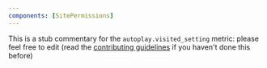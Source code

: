```yaml
---
components: [SitePermissions]
---
```


This is a stub commentary for the `autoplay.visited_setting` metric: please feel free to edit (read the
[contributing guidelines](https://github.com/mozilla/glean-annotations/blob/main/CONTRIBUTING.md)
if you haven't done this before)
